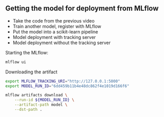 ## Getting the model for deployment from MLflow

* Take the code from the previous video
* Train another model, register with MLflow
* Put the model into a scikit-learn pipeline
* Model deployment with tracking server
* Model deployment without the tracking server

Starting the MLflow:

```bash
mlflow ui
```

Downloading the artifact

```bash
export MLFLOW_TRACKING_URI="http://127.0.0.1:5000"
export MODEL_RUN_ID="6dd459b11b4e48dc862f4e1019d166f6"

mlflow artifacts download \
    --run-id ${MODEL_RUN_ID} \
    --artifact-path model \
    --dst-path .
```